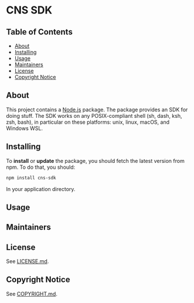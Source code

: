 # CNS SDK

## Table of Contents

- [About](#about)
- [Installing](#installing)
- [Usage](#usage)
- [Maintainers](#maintainers)
- [License](#license)
- [Copyright Notice](#copyright-notice)

## About

This project contains a [Node.js](https://en.wikipedia.org/wiki/Node.js) package. The package provides an SDK for doing stuff. The SDK works on any POSIX-compliant shell (sh, dash, ksh, zsh, bash), in particular on these platforms: unix, linux, macOS, and Windows WSL.

## Installing

To **install** or **update** the package, you should fetch the latest version from npm. To do that, you should:

```sh
npm install cns-sdk
```

In your application directory.

## Usage

## Maintainers

## License

See [LICENSE.md](./LICENSE.md).

## Copyright Notice

See [COPYRIGHT.md](./COPYRIGHT.md).

